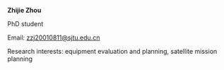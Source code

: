 **Zhijie Zhou**

PhD student

Email: zzj20010811@sjtu.edu.cn

Research interests: equipment evaluation and planning, satellite mission planning
